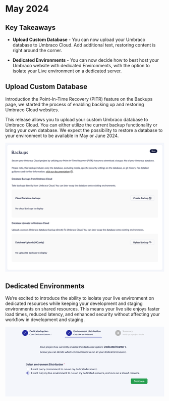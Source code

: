 # May 2024

## Key Takeaways

* **Upload Custom Database** - You can now upload your Umbraco database to Umbraco Cloud. Add additional text, restoring content is right around the corner.

* **Dedicated Environments** - You can now decide how to best host your Umbraco website with dedicated Environments, with the option to isolate your Live environment on a dedicated server.


## Upload Custom Database

Introduction the Point-In-Time Recovery (PITR) feature on the Backups page, we started the process of enabling backing up and restoring Umbraco Cloud websites. 

This release allows you to upload your custom Umbraco database to Umbraco Cloud. You can either utilize the current backup functionality or bring your own database. We expect the possibility to restore a database to your environment to be available in May or June 2024.

![Upload Database on Cloud](images/upload-database-on-cloud.png)


## Dedicated Environments

We’re excited to introduce the ability to isolate your live environment on dedicated resources while keeping your development and staging environments on shared resources. This means your live site enjoys faster load times, reduced latency, and enhanced security without affecting your workflow in development and staging. 

![Dedicated Environment](images/dedicated-environment.png)